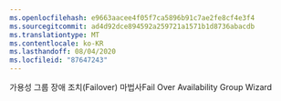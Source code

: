 ```yaml
---
ms.openlocfilehash: e9663aacee4f05f7ca5896b91c7ae2fe8cf4e3f4
ms.sourcegitcommit: ad4d92dce894592a259721a1571b1d8736abacdb
ms.translationtype: MT
ms.contentlocale: ko-KR
ms.lasthandoff: 08/04/2020
ms.locfileid: "87647243"
---
```

<span data-ttu-id="d6c24-101">가용성 그룹 장애 조치(Failover) 마법사</span><span class="sxs-lookup"><span data-stu-id="d6c24-101">Fail Over Availability Group Wizard</span></span>
